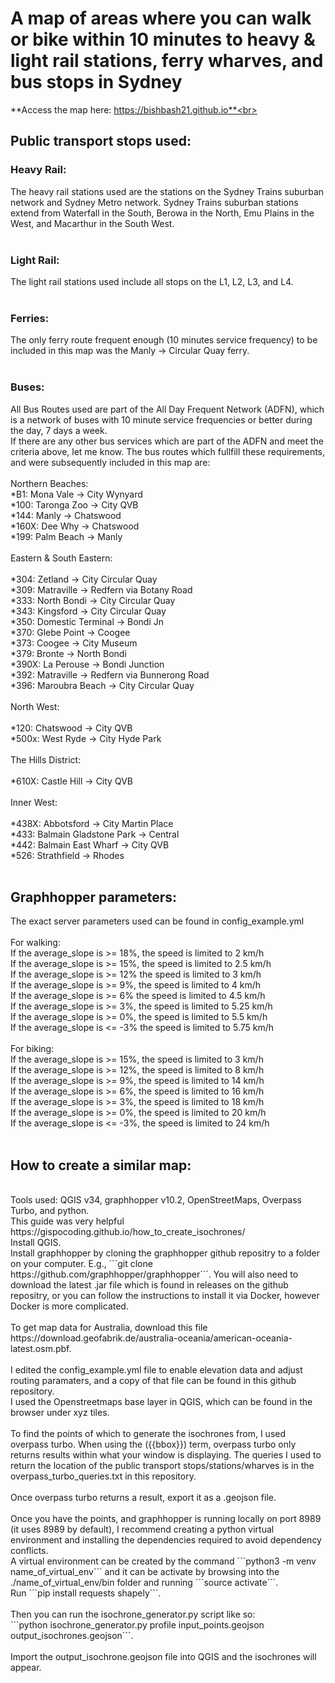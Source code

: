 # A map of areas where you can walk or bike within 10 minutes to heavy & light rail stations, ferry wharves, and bus stops in Sydney
**Access the map here: https://bishbash21.github.io**<br>
<br>
## Public transport stops used:<br>
### Heavy Rail:<br>
The heavy rail stations used are the stations on the Sydney Trains suburban network and Sydney Metro network. Sydney Trains suburban stations extend from Waterfall in the South, Berowa in the North, Emu Plains in the West, and Macarthur in the South West.  <br>
<br>
### Light Rail:<br>
The light rail stations used include all stops on the L1, L2, L3, and L4.<br>
<br>
### Ferries:<br>
The only ferry route frequent enough (10 minutes service frequency) to be included in this map was the Manly -> Circular Quay ferry.<br>
<br>
### Buses:<br>
All Bus Routes used are part of the All Day Frequent Network (ADFN), which is a network of buses with 10 minute service frequencies or better during the day, 7 days a week. <br>
If there are any other bus services which are part of the ADFN and meet the criteria above, let me know.
The bus routes which fullfill these requirements, and were subsequently included in this map are: <br>
<br>
Northern Beaches:<br>
*B1: Mona Vale -> City Wynyard<br>
*100: Taronga Zoo -> City QVB<br>
*144: Manly -> Chatswood<br>
*160X: Dee Why -> Chatswood<br>
*199: Palm Beach -> Manly<br>
<br>
Eastern & South Eastern:<br>
<br>
*304: Zetland -> City Circular Quay<br>
*309: Matraville -> Redfern via Botany Road<br>
*333: North Bondi -> City Circular Quay<br>
*343: Kingsford -> City Circular Quay<br>
*350: Domestic Terminal -> Bondi Jn<br>
*370: Glebe Point -> Coogee<br>
*373: Coogee -> City Museum<br>
*379: Bronte -> North Bondi<br>
*390X: La Perouse -> Bondi Junction<br>
*392: Matraville -> Redfern via Bunnerong Road<br>
*396: Maroubra Beach -> City Circular Quay<br>
<br>
North West:<br>
<br>
*120: Chatswood -> City QVB<br>
*500x: West Ryde -> City Hyde Park<br>
<br>
The Hills District:<br>
<br>
*610X: Castle Hill -> City QVB<br>
<br>
Inner West:<br>
<br>
*438X: Abbotsford -> City Martin Place<br>
*433: Balmain Gladstone Park -> Central<br>
*442: Balmain East Wharf -> City QVB<br>
*526: Strathfield -> Rhodes<br>
<br>
## Graphhopper parameters:<br>
The exact server parameters used can be found in config_example.yml<br>
<br>
For walking: <br>
If the average_slope is >= 18%, the speed is limited to 2 km/h <br>
If the average_slope is >= 15%, the speed is limited to 2.5 km/h <br>
If the average_slope is >= 12% the speed is limited to 3 km/h <br>
If the average_slope is >= 9%, the speed is limited to 4 km/h <br>
If the average_slope is >= 6% the speed is limited to 4.5 km/h<br>
If the average_slope is >= 3%, the speed is limited to 5.25 km/h <br>
If the average_slope is >= 0%, the speed is limited to 5.5 km/h <br>
If the average_slope is <= -3% the speed is limited to 5.75 km/h <br>
<br>
For biking: <br>
If the average_slope is >= 15%, the speed is limited to 3 km/h <br>
If the average_slope is >= 12%, the speed is limited to 8 km/h <br>
If the average_slope is >= 9%, the speed is limited to 14 km/h <br>
If the average_slope is >= 6%, the speed is limited to 16 km/h <br>
If the average_slope is >= 3%, the speed is limited to 18 km/h <br>
If the average_slope is >= 0%, the speed is limited to 20 km/h <br>
If the average_slope is <= -3%, the speed is limited to 24 km/h <br>
<br>
## How to create a similar map: <br>
<br>
Tools used: QGIS v34, graphhopper v10.2, OpenStreetMaps, Overpass Turbo, and python.<br>
This guide was very helpful https://gispocoding.github.io/how_to_create_isochrones/<br>
Install QGIS. <br>
Install graphhopper by cloning the graphhopper github repositry to a folder on your computer. E.g., ```git clone https://github.com/graphhopper/graphhopper```. You will also need to  download the latest .jar file which is found in releases on the github repositry, or you can follow the instructions to install it via Docker, however Docker is more complicated.<br>
<br>
To get map data for Australia, download this file https://download.geofabrik.de/australia-oceania/american-oceania-latest.osm.pbf. <br>
<br>
I edited the config_example.yml file to enable elevation data and adjust routing paramaters, and a copy of that file can be found in this github repository. <br>
I used the Openstreetmaps base layer in QGIS, which can be found in the browser under xyz tiles. <br>
<br>
To find the points of which to generate the isochrones from, I used overpass turbo. When using the ({{bbox}}) term, overpass turbo only returns results within what your window is displaying. The queries I used to return the location of the public transport stops/stations/wharves is in the overpass_turbo_queries.txt in this repository. <br>
<br>
Once overpass turbo returns a result, export it as a .geojson file. <br>
<br>
Once you have the points, and graphhopper is running locally on port 8989 (it uses 8989 by default), I recommend creating a python virtual environment and installing the dependencies required to avoid dependency conflicts. <br>
A virtual environment can be created by the command ```python3 -m venv name_of_virtual_env``` and it can be activate by browsing into the ./name_of_virtual_env/bin folder and running ```source activate```. <br> 
Run ```pip install requests shapely```. <br>
<br>
Then you can run the isochrone_generator.py script like so: <br>
```python isochrone_generator.py profile input_points.geojson output_isochrones.geojson```. <br>
<br>
Import the output_isochrone.geojson file into QGIS and the isochrones will appear. 
